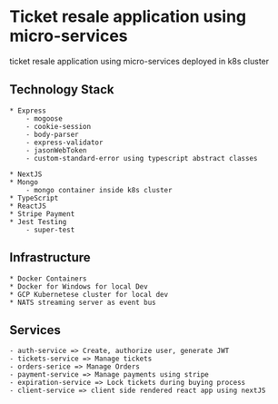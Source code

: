 # Ticket resale application using micro-services

ticket resale application using micro-services deployed in k8s cluster

## Technology Stack

    * Express
        - mogoose
        - cookie-session
        - body-parser
        - express-validator
        - jasonWebToken
        - custom-standard-error using typescript abstract classes

    * NextJS
    * Mongo
        - mongo container inside k8s cluster
    * TypeScript
    * ReactJS
    * Stripe Payment
    * Jest Testing
        - super-test

## Infrastructure

    * Docker Containers
    * Docker for Windows for local Dev
    * GCP Kubernetese cluster for local dev
    * NATS streaming server as event bus

## Services

    - auth-service => Create, authorize user, generate JWT
    - tickets-service => Manage tickets
    - orders-serice => Manage Orders
    - payment-service => Manage payments using stripe
    - expiration-service => Lock tickets during buying process
    - client-service => client side rendered react app using nextJS

